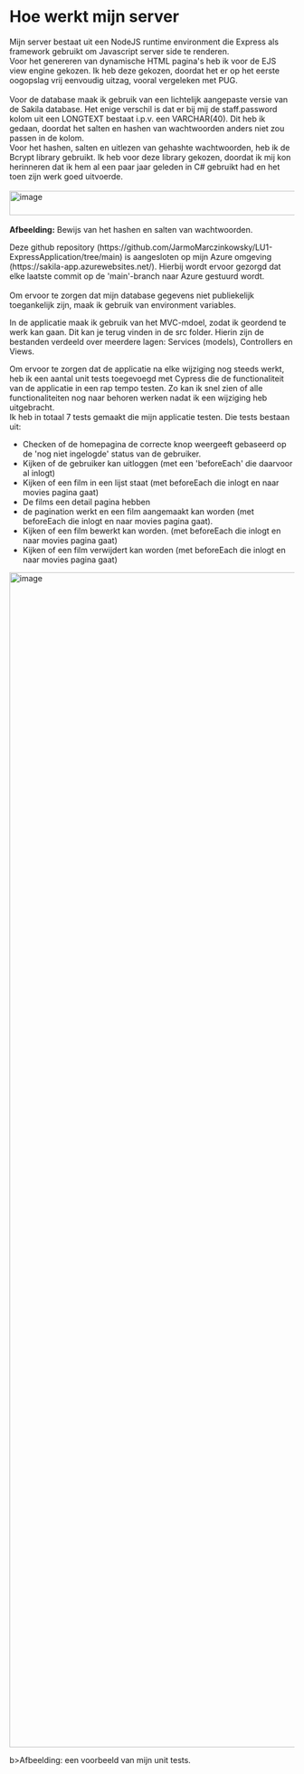 <h1>Hoe werkt mijn server</h1>
<p>Mijn server bestaat uit een NodeJS runtime environment die Express als framework gebruikt om Javascript server side te renderen.
</br>Voor het genereren van dynamische HTML pagina's heb ik voor de EJS view engine gekozen. Ik heb deze gekozen, doordat het er op het eerste oogopslag vrij eenvoudig uitzag, vooral vergeleken met PUG. 
<br><br>Voor de database maak ik gebruik van een lichtelijk aangepaste versie van de Sakila database. Het enige verschil is dat er bij mij de staff.password kolom uit een LONGTEXT bestaat i.p.v. een VARCHAR(40).
Dit heb ik gedaan, doordat het salten en hashen van wachtwoorden anders niet zou passen in de kolom.
<br>Voor het hashen, salten en uitlezen van gehashte wachtwoorden, heb ik de Bcrypt library gebruikt. Ik heb voor deze library gekozen, doordat ik mij kon herinneren dat ik hem al een paar jaar geleden in C# gebruikt had en het toen zijn werk goed uitvoerde.<br></br>
<img width="977" height="43" alt="image" src="https://github.com/user-attachments/assets/473bcdb7-a0df-46ee-a7dc-62630f609a0d" />
<br></br><b>Afbeelding:</b> Bewijs van het hashen en salten van wachtwoorden.</p>

<p>Deze github repository (https://github.com/JarmoMarczinkowsky/LU1-ExpressApplication/tree/main) is aangesloten op mijn Azure omgeving (https://sakila-app.azurewebsites.net/). Hierbij wordt ervoor gezorgd dat elke laatste commit op de 'main'-branch naar Azure gestuurd wordt. <br></br>Om ervoor te zorgen dat mijn database gegevens niet publiekelijk toegankelijk zijn, maak ik gebruik van environment variables.
</p>
<p>In de applicatie maak ik gebruik van het MVC-mdoel, zodat ik geordend te werk kan gaan. Dit kan je terug vinden in de src folder. Hierin zijn de bestanden verdeeld over meerdere lagen: Services (models), Controllers en Views.</p>

<p>Om ervoor te zorgen dat de applicatie na elke wijziging nog steeds werkt, heb ik een aantal unit tests toegevoegd met Cypress die de functionaliteit van de applicatie in een rap tempo testen. Zo kan ik snel zien of alle functionaliteiten nog naar behoren werken nadat ik een wijziging heb uitgebracht. <br>Ik heb in totaal 7 tests gemaakt die mijn applicatie testen. Die tests bestaan uit:</p>
<ul>
  <li>Checken of de homepagina de correcte knop weergeeft gebaseerd op de 'nog niet ingelogde' status van de gebruiker.</li>
  <li>Kijken of de gebruiker kan uitloggen (met een 'beforeEach' die daarvoor al inlogt)</li>
  <li>Kijken of een film in een lijst staat (met beforeEach die inlogt en naar movies pagina gaat)</li> 
  <li>De films een detail pagina hebben</li>
  <li>de pagination werkt en een film aangemaakt kan worden (met beforeEach die inlogt en naar movies pagina gaat).</li>
  <li>Kijken of een film bewerkt kan worden. (met beforeEach die inlogt en naar movies pagina gaat)</li>
  <li>Kijken of een film verwijdert kan worden (met beforeEach die inlogt en naar movies pagina gaat)</li>
</ul>

<img width="3833" height="2076" alt="image" src="https://github.com/user-attachments/assets/5bcc464c-4234-4f44-b02a-f72a76dbfdff" />
<p></p>b>Afbeelding:</b> een voorbeeld van mijn unit tests.</p>
